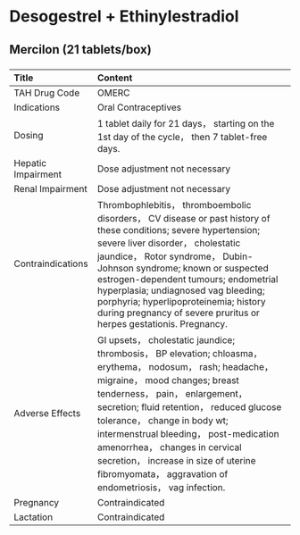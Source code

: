 # Desogestrel + Ethinylestradiol

## Mercilon (21 tablets/box)

##### 

| Title              | Content                                                                                                                                                                                                                                                                                                                                                                                                                                     |
|:-------------------|:--------------------------------------------------------------------------------------------------------------------------------------------------------------------------------------------------------------------------------------------------------------------------------------------------------------------------------------------------------------------------------------------------------------------------------------------|
| TAH Drug Code      | OMERC                                                                                                                                                                                                                                                                                                                                                                                                                                       |
| Indications        | Oral Contraceptives                                                                                                                                                                                                                                                                                                                                                                                                                         |
| Dosing             | 1 tablet daily for 21 days， starting on the 1st day of the cycle， then 7 tablet-free days.                                                                                                                                                                                                                                                                                                                                                |
| Hepatic Impairment | Dose adjustment not necessary                                                                                                                                                                                                                                                                                                                                                                                                               |
| Renal Impairment   | Dose adjustment not necessary                                                                                                                                                                                                                                                                                                                                                                                                               |
| Contraindications  | Thrombophlebitis， thromboembolic disorders， CV disease or past history of these conditions; severe hypertension; severe liver disorder， cholestatic jaundice， Rotor syndrome， Dubin-Johnson syndrome; known or suspected estrogen-dependent tumours; endometrial hyperplasia; undiagnosed vag bleeding; porphyria; hyperlipoproteinemia; history during pregnancy of severe pruritus or herpes gestationis. Pregnancy.                 |
| Adverse Effects    | GI upsets， cholestatic jaundice; thrombosis， BP elevation; chloasma， erythema， nodosum， rash; headache， migraine， mood changes; breast tenderness， pain， enlargement， secretion; fluid retention， reduced glucose tolerance， change in body wt; intermenstrual bleeding， post-medication amenorrhea， changes in cervical secretion， increase in size of uterine fibromyomata， aggravation of endometriosis， vag infection. |
| Pregnancy          | Contraindicated                                                                                                                                                                                                                                                                                                                                                                                                                             |
| Lactation          | Contraindicated                                                                                                                                                                                                                                                                                                                                                                                                                             |

